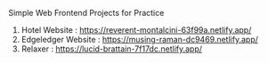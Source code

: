 Simple Web Frontend Projects for Practice

1. Hotel Website : https://reverent-montalcini-63f99a.netlify.app/
2. Edgeledger Website : https://musing-raman-dc9469.netlify.app/
3. Relaxer : https://lucid-brattain-7f17dc.netlify.app/
